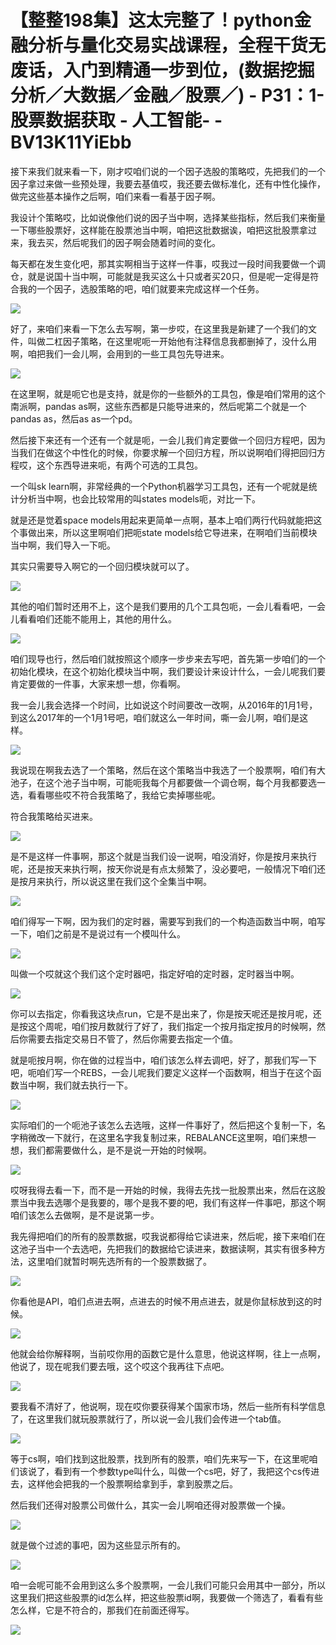 # 【整整198集】这太完整了！python金融分析与量化交易实战课程，全程干货无废话，入门到精通一步到位，(数据挖掘分析／大数据／金融／股票／) - P31：1-股票数据获取 - 人工智能- - BV13K11YiEbb

接下来我们就来看一下，刚才哎咱们说的一个因子选股的策略哎，先把我们的一个因子拿过来做一些预处理，我要去基值哎，我还要去做标准化，还有中性化操作，做完这些基本操作之后啊，咱们来看一看基于因子啊。

我设计个策略哎，比如说像他们说的因子当中啊，选择某些指标，然后我们来衡量一下哪些股票好，这样能在股票池当中啊，咱把这批数据诶，咱把这批股票拿过来，我去买，然后呢我们的因子啊会随着时间的变化。

每天都在发生变化吧，那其实啊相当于这样一件事，哎我过一段时间我要做一个调仓，就是说国十当中啊，可能就是我买这么十只或者买20只，但是呢一定得是符合我的一个因子，选股策略的吧，咱们就要来完成这样一个任务。



![](img/bfc4610411a3a5f905318d253c749b1a_1.png)

好了，来咱们来看一下怎么去写啊，第一步哎，在这里我是新建了一个我们的文件，叫做二杠因子策略，在这里呢呃一开始他有注释信息我都删掉了，没什么用啊，咱把我们一会儿啊，会用到的一些工具包先导进来。



![](img/bfc4610411a3a5f905318d253c749b1a_3.png)

在这里啊，就是呃它也是支持，就是你的一些额外的工具包，像是咱们常用的这个南派啊，pandas as啊，这些东西都是只能导进来的，然后呢第二个就是一个pandas as，然后as as一个pd。

然后接下来还有一个还有一个就是呃，一会儿我们肯定要做一个回归方程吧，因为当我们在做这个中性化的时候，你要求解一个回归方程，所以说啊咱们得把回归方程哎，这个东西导进来呃，有两个可选的工具包。

一个叫sk learn啊，非常经典的一个Python机器学习工具包，还有一个呢就是统计分析当中啊，也会比较常用的叫states models呃，对比一下。

就是还是觉着space models用起来更简单一点啊，基本上咱们两行代码就能把这个事做出来，所以这里啊咱们把呃state models给它导进来，在啊咱们当前模块当中啊，我们导入一下呃。

其实只需要导入啊它的一个回归模块就可以了。

![](img/bfc4610411a3a5f905318d253c749b1a_5.png)

其他的咱们暂时还用不上，这个是我们要用的几个工具包呃，一会儿看看吧，一会儿看看咱们还能不能用上，其他的用什么。



![](img/bfc4610411a3a5f905318d253c749b1a_7.png)

咱们现导也行，然后咱们就按照这个顺序一步步来去写吧，首先第一步咱们的一个初始化模块，在这个初始化模块当中啊，我们要设计来设计什么，一会儿呢我们要肯定要做的一件事，大家来想一想，你看啊。

我一会儿我会选择一个时间，比如说这个时间要改一改啊，从2016年的1月1号，到这么2017年的一个1月1号吧，咱们就这么一年时间，嘶一会儿啊，咱们是这样。



![](img/bfc4610411a3a5f905318d253c749b1a_9.png)

我说现在啊我去选了一个策略，然后在这个策略当中我选了一个股票啊，咱们有大池子，在这个池子当中啊，可能呃我每个月都要做一个调仓啊，每个月我都要选一选，看看哪些哎不符合我策略了，我给它卖掉哪些呢。

符合我策略给买进来。

![](img/bfc4610411a3a5f905318d253c749b1a_11.png)

是不是这样一件事啊，那这个就是当我们设一说啊，咱没消好，你是按月来执行呢，还是按天来执行啊，按天你说是有点太频繁了，没必要吧，一般情况下咱们还是按月来执行，所以说这里在我们这个全集当中啊。



![](img/bfc4610411a3a5f905318d253c749b1a_13.png)

咱们得写一下啊，因为我们的定时器，需要写到我们的一个构造函数当中啊，咱写一下，咱们之前是不是说过有一个模叫什么。



![](img/bfc4610411a3a5f905318d253c749b1a_15.png)

叫做一个哎就这个我们这个定时器吧，指定好咱的定时器，定时器当中啊。

![](img/bfc4610411a3a5f905318d253c749b1a_17.png)

你可以去指定，你看我这块点run，它是不是出来了，你是按天呢还是按月呢，还是按这个周呢，咱们按月数就行了好了，我们指定一个按月指定按月的时候啊，然后你需要去指定交易日不管了，然后你需要去指定一个值。

就是呃按月啊，你在做的过程当中，咱们该怎么样去调吧，好了，那我们写一下吧，呃咱们写一个REBS，一会儿呢我们要定义这样一个函数啊，相当于在这个函数当中啊，我们就去执行一下。



![](img/bfc4610411a3a5f905318d253c749b1a_19.png)

实际咱们的一个呃池子该怎么去选哦，这样一件事好了，然后把这个复制一下，名字稍微改一下就行，在这里名字我复制过来，REBALANCE这里啊，咱们来想一想，我们都需要做什么，是不是说一开始的时候啊。



![](img/bfc4610411a3a5f905318d253c749b1a_21.png)

哎呀我得去看一下，而不是一开始的时候，我得去先找一批股票出来，然后在这股票当中我去选哪个是我要的，哪个是我不要的吧，我们有这样一件事吧，那这个啊咱们该怎么去做啊，是不是说第一步。

我先得把咱们的所有的股票数据，哎我说都得给它读进来，然后呢，接下来咱们在这池子当中一个去选吧，先把我们的数据给它读进来，数据读啊，其实有很多种方法，这里咱们就暂时啊先选所有的一个股票数据了。



![](img/bfc4610411a3a5f905318d253c749b1a_23.png)

你看他是API，咱们点进去啊，点进去的时候不用点进去，就是你鼠标放到这的时候。

![](img/bfc4610411a3a5f905318d253c749b1a_25.png)

他就会给你解释啊，当前哎你用的函数它是什么意思，他说这样啊，往上一点啊，他说了，现在呢我们要去哦，这个哎这个我再往下点吧。



![](img/bfc4610411a3a5f905318d253c749b1a_27.png)

要我看不清好了，他说啊，现在哎你要获得某个国家市场，然后一些所有科学信息了，在这里我们就玩股票就行了，所以说一会儿我们会传进一个tab值。



![](img/bfc4610411a3a5f905318d253c749b1a_29.png)

等于cs啊，咱们找到这批股票，找到所有的股票，咱们先来写一下，在这里呢咱们该说了，看到有一个参数type叫什么，叫做一个cs吧，好了，我把这个cs传进去，这样他会把我的一个股票啊给拿到手，拿到股票之后。

然后我们还得对股票公司做什么，其实一会儿啊咱还得对股票做一个操。

![](img/bfc4610411a3a5f905318d253c749b1a_31.png)

就是做个过滤的事吧，因为这些显示所有的。

![](img/bfc4610411a3a5f905318d253c749b1a_33.png)

咱一会呢可能不会用到这么多个股票啊，一会儿我们可能只会用其中一部分，所以这里我们把这些股票的id怎么样，把这些股票id啊，我要做一个筛选了，看看有些怎么样，它是不符合的，那我们在前面还得写。



![](img/bfc4610411a3a5f905318d253c749b1a_35.png)